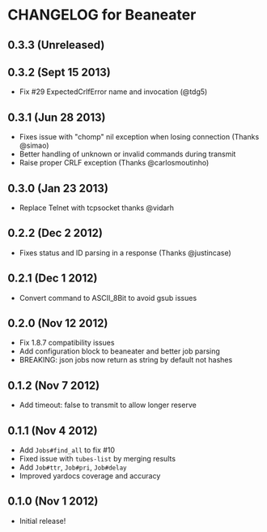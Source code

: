 # CHANGELOG for Beaneater

## 0.3.3 (Unreleased)

## 0.3.2 (Sept 15 2013)

* Fix #29 ExpectedCrlfError name and invocation (@tdg5)

## 0.3.1 (Jun 28 2013)

* Fixes issue with "chomp" nil exception when losing connection (Thanks @simao)
* Better handling of unknown or invalid commands during transmit
* Raise proper CRLF exception (Thanks @carlosmoutinho)

## 0.3.0 (Jan 23 2013)

* Replace Telnet with tcpsocket thanks @vidarh

## 0.2.2 (Dec 2 2012)

* Fixes status and ID parsing in a response (Thanks @justincase)

## 0.2.1 (Dec 1 2012)

* Convert command to ASCII_8Bit to avoid gsub issues

## 0.2.0 (Nov 12 2012)
* Fix 1.8.7 compatibility issues
* Add configuration block to beaneater and better job parsing
* BREAKING: json jobs now return as string by default not hashes

## 0.1.2 (Nov 7 2012)

* Add timeout: false to transmit to allow longer reserve

## 0.1.1 (Nov 4 2012)

* Add `Jobs#find_all` to fix #10
* Fixed issue with `tubes-list` by merging results
* Add `Job#ttr`, `Job#pri`, `Job#delay`
* Improved yardocs coverage and accuracy

## 0.1.0 (Nov 1 2012)

* Initial release!
